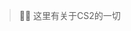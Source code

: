<!--
 * @Author: GstA39 1119808895@qq.com
 * @Date: 2024-06-30 19:21:03
 * @LastEditors: GstA39 1119808895@qq.com
 * @LastEditTime: 2024-06-30 21:33:54
 * @FilePath: \qimo - 副本\README.md
 * @Description: 这是默认设置,请设置`customMade`, 打开koroFileHeader查看配置 进行设置: https://github.com/OBKoro1/koro1FileHeader/wiki/%E9%85%8D%E7%BD%AE
-->
> 🧑‍🚀 这里有关于CS2的一切
